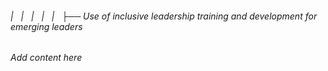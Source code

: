 ###### |   |   |   |   |   ├── Use of inclusive leadership training and development for emerging leaders

*Add content here*